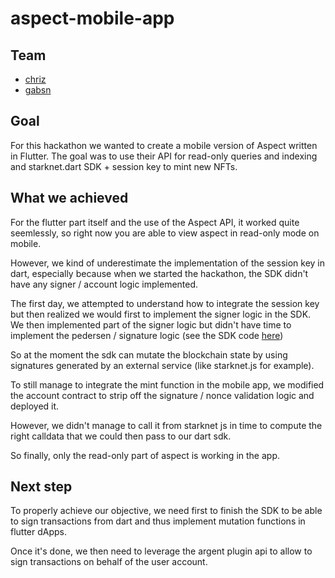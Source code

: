 # aspect-mobile-app

## Team
- [chriz](https://github.com/chrizmichels)
- [gabsn](https://github.com/gabsn)

## Goal

For this hackathon we wanted to create a mobile version of Aspect written in Flutter. The goal was to use their API for read-only queries and indexing and starknet.dart SDK + session key to mint new NFTs.

## What we achieved

For the flutter part itself and the use of the Aspect API, it worked quite seemlessly, so right now you are able to view aspect in read-only mode on mobile.

However, we kind of underestimate the implementation of the session key in dart, especially because when we started the hackathon, the SDK didn't have any signer / account logic implemented.

The first day, we attempted to understand how to integrate the session key but then realized we would first to implement the signer logic in the SDK.
We then implemented part of the signer logic but didn't have time to implement the pedersen / signature logic (see the SDK code [here](https://github.com/gabsn/starknet.dart))

So at the moment the sdk can mutate the blockchain state by using signatures generated by an external service (like starknet.js for example).

To still manage to integrate the mint function in the mobile app, we modified the account contract to strip off the signature / nonce validation logic and deployed it.

However, we didn't manage to call it from starknet js in time to compute the right calldata that we could then pass to our dart sdk.

So finally, only the read-only part of aspect is working in the app.

## Next step

To properly achieve our objective, we need first to finish the SDK to be able to sign transactions from dart and thus implement mutation functions in flutter dApps.

Once it's done, we then need to leverage the argent plugin api to allow to sign transactions on behalf of the user account.


